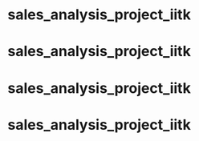 # sales_analysis_project_iitk
# sales_analysis_project_iitk
# sales_analysis_project_iitk
# sales_analysis_project_iitk
